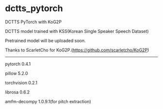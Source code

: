 # dctts_pytorch
DCTTS PyTorch with KoG2P

DCTTS model trained with KSS(Korean Single Speaker Speech Dataset)

Pretrained model will be uploaded soon.

Thanks to ScarletCho for KoG2P.(https://github.com/scarletcho/KoG2P)


----------------------------------------

pytorch 0.4.1

pillow 5.2.0

torchvision 0.2.1

librosa 0.6.2

amfm-decompy 1.0.9.1(for pitch extraction)
